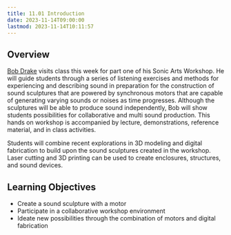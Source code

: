 ```yaml
---
title: 11.01 Introduction
date: 2023-11-14T09:00:00
lastmod: 2023-11-14T10:11:57
---
```


## Overview

[Bob Drake](./11-02-bob-drake.md) visits class this week for part one of his Sonic Arts Workshop. He will guide students through a series of listening exercises and methods for experiencing and describing sound in preparation for the construction of sound sculptures that are powered by synchronous motors that are capable of generating varying sounds or noises as time progresses. Although the sculptures will be able to produce sound independently, Bob will show students possibilities for collaborative and multi sound production. This hands on workshop is accompanied by lecture, demonstrations, reference material, and in class activities.

Students will combine recent explorations in 3D modeling and digital fabrication to build upon the sound sculptures created in the workshop. Laser cutting and 3D printing can be used to create enclosures, structures, and sound devices.

## Learning Objectives

- Create a sound sculpture with a motor
- Participate in a collaborative workshop environment
- Ideate new possibilities through the combination of motors and digital fabrication
